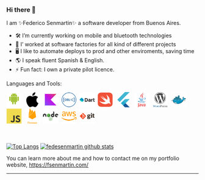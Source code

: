 ### Hi there 👋

I am ✨Federico Senmartin✨ a software developer from Buenos Aires.

- 🛠️ I’m currently working on mobile and bluetooth technologies
- 🌱 I’ worked at software factories for all kind of different projects
- 🖥️ I like to automate deploys to prod and other enviroments, saving time
- 🌎 I speak fluent Spanish & English.
- ⚡ Fun fact: I own a private pilot licence.

Languages and Tools:

 <div>
  <img src="https://github.com/devicons/devicon/blob/master/icons/android/android-original-wordmark.svg" title="Android"  alt="Android" width="40" height="40"/>&nbsp;
  <img src="https://github.com/devicons/devicon/blob/master/icons/apple/apple-original.svg" title="iOs" alt="iOs" width="40" height="40"/>&nbsp;
  <img src="https://github.com/devicons/devicon/blob/master/icons/kotlin/kotlin-original.svg" title="Kotlin" alt="Kotlin" width="40" height="40"/>&nbsp;
  <img src="https://github.com/devicons/devicon/blob/master/icons/objectivec/objectivec-plain.svg" title="Objective-c"  alt="Objective-c" width="40" height="40"/>&nbsp;
  <img src="https://github.com/devicons/devicon/blob/master/icons/dart/dart-original-wordmark.svg" title="Dart" **alt="="" width="40" height="40"/>&nbsp;
  <img src="https://github.com/devicons/devicon/blob/master/icons/swift/swift-original.svg" title="Swift" alt="Swift" width="40" height="40"/>&nbsp;
  <img src="https://github.com/devicons/devicon/blob/master/icons/flutter/flutter-original.svg" title="Flutter" alt="Flutter" width="40" height="40"/>&nbsp;
  <img src="https://github.com/devicons/devicon/blob/master/icons/java/java-original-wordmark.svg" title="Java" alt="Java " width="40" height="40"/>&nbsp;
  <img src="https://github.com/devicons/devicon/blob/master/icons/wordpress/wordpress-original.svg" title="Wordpress" alt="Wordpress" width="40" height="40"/>&nbsp;
  <img src="https://github.com/devicons/devicon/blob/master/icons/docker/docker-original.svg" title="Docker" alt="Docker" width="40" height="40"/>&nbsp;
  <img src="https://github.com/devicons/devicon/blob/master/icons/javascript/javascript-original.svg" title="JavaScript" alt="JavaScript" width="40" height="40"/>&nbsp;
  <img src="https://github.com/devicons/devicon/blob/master/icons/firebase/firebase-plain-wordmark.svg" title="Firebase" alt="Firebase" width="40" height="40"/>&nbsp;
  <img src="https://github.com/devicons/devicon/blob/master/icons/nodejs/nodejs-original-wordmark.svg" title="NodeJS" alt="NodeJS" width="40" height="40"/>&nbsp;
  <img src="https://github.com/devicons/devicon/blob/master/icons/amazonwebservices/amazonwebservices-plain-wordmark.svg" title="AWS" alt="AWS" width="40" height="40"/>&nbsp;
  <img src="https://github.com/devicons/devicon/blob/master/icons/git/git-original-wordmark.svg" title="AWS" alt="AWS" width="40" height="40"/>&nbsp;

</div>

<br/>
<br/>

[![Top Langs](https://github-readme-stats.vercel.app/api/top-langs/?username=fedesenmartin)](https://github.com/anuraghazra/github-readme-stats)
[![fedesenmartin github stats](https://github-readme-stats.vercel.app/api?username=fedesenmartin&show_icons=true&count_private=true)](https://github.com/anuraghazra/github-readme-stats)


You can learn more about me and how to contact me on my portfolio website, https://fsenmartin.com/


---



